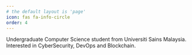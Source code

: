 ```yaml
---
# the default layout is 'page'
icon: fas fa-info-circle
order: 4
---
```


Undergraduate Computer Science student from Universiti Sains Malaysia. Interested in CyberSecurity, DevOps and Blockchain.
